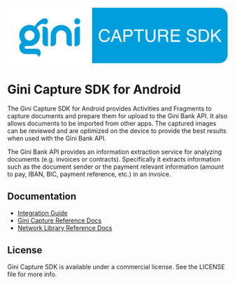 ![Gini Capture SDK for Android](logo.png)

Gini Capture SDK for Android
============================

The Gini Capture SDK for Android provides Activities and Fragments to capture documents and prepare them for upload to
the Gini Bank API. It also allows documents to be imported from other apps. The captured images can be reviewed and are
optimized on the device to provide the best results when used with the Gini Bank API. 

The Gini Bank API provides an information extraction service for analyzing documents (e.g. invoices or contracts).
Specifically it extracts information such as the document sender or the payment relevant information (amount to pay,
IBAN, BIC, payment reference, etc.) in an invoice.

Documentation
-------------

* [Integration Guide](https://gini.atlassian.net/wiki/spaces/SCSV/overview)
* [Gini Capture Reference Docs](https://developer.gini.net/gini-mobile-android/capture-sdk/sdk/dokka/index.html)
* [Network Library Reference Docs](https://developer.gini.net/gini-mobile-android/capture-sdk/default-network/dokka/index.html)

License
-------

Gini Capture SDK is available under a commercial license. See the LICENSE file for more info.
